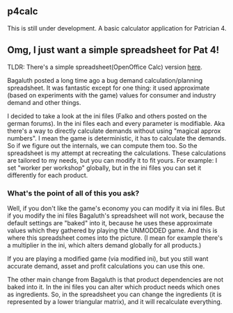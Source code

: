 ## p4calc

This is still under development. 
A basic calculator application for Patrician 4.

## Omg, I just want a simple spreadsheet for Pat 4!

TLDR: There's a simple spreadsheet(OpenOffice Calc) version [here](https://github.com/rkeeves/p4calc/blob/main/spreadsheet/p4calc.ods).

Bagaluth posted a long time ago a bug demand calculation/planning spreadsheet.
It was fantastic except for one thing:
it used approximate (based on experiments with the game) values for consumer and industry demand and other things.

I decided to take a look at the ini files (Falko and others posted on the german forums).
In the ini files each and every parameter is modifiable.
Aka there's a way to directly calculate demands without using "magical approx numbers".
I mean the game is deterministic, it has to calculate the demands.
So if we figure out the internals, we can compute them too.
So the spreadsheet is my attempt at recreating the calculations.
These calculations are tailored to my needs, but you can modify it to fit yours.
For example: I set "worker per workshop" globally, but in the ini files you can set it differently for each product.

### What's the point of all of this you ask?

Well, if you don't like the game's economy you can modify it via ini files.
But if you modify the ini files Bagaluth's spreadsheet will not work, because the default settings are "baked" into it,
because he uses these approximate values which they gathered by playing the UNMODDED game.
And this is where this spreadsheet comes into the picture.
(I mean for example there's a multiplier in the ini, which alters demand globally for all products.)

If you are playing a modified game (via modified ini), but you still want accurate demand, 
asset and profit calculations you can use this one.

The other main change from Bagaluth is that product dependencies are not baked into it.
In the ini files you can alter which product needs which ones as ingredients.
So, in the spreadsheet you can change the ingredients (it is represented by a lower triangular matrix), 
and it will recalculate everything.